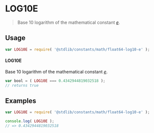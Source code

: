 # LOG10E

> Base 10 logarithm of the mathematical constant [_e_][eulers-number].

<section class="usage">

## Usage

```javascript
var LOG10E = require( '@stdlib/constants/math/float64-log10-e' );
```

#### LOG10E

Base 10 logarithm of the mathematical constant [_e_][eulers-number].

```javascript
var bool = ( LOG10E === 0.4342944819032518 );
// returns true
```

</section>

<!-- /.usage -->

<section class="examples">

## Examples

<!-- TODO: better example -->

<!-- eslint no-undef: "error" -->

```javascript
var LOG10E = require( '@stdlib/constants/math/float64-log10-e' );

console.log( LOG10E );
// => 0.4342944819032518
```

</section>

<!-- /.examples -->

<section class="links">

[eulers-number]: https://en.wikipedia.org/wiki/E_%28mathematical_constant%29

</section>

<!-- /.links -->
